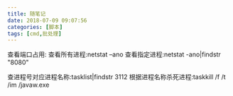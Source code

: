 ```yaml
---
title: 随笔记
date: 2018-07-09 09:07:56
categories: [脚本]
tags: [cmd,批处理]
---
```

查看端口占用:
查看所有进程:netstat –ano
查看指定进程:netstat -ano|findstr "8080"

查进程号对应进程名称:tasklist|findstr 3112
根据进程名称杀死进程:taskkill /f /t /im /javaw.exe
